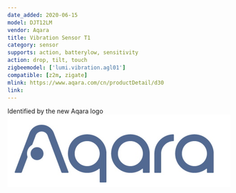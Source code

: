 ```yaml
---
date_added: 2020-06-15
model: DJT12LM
vendor: Aqara
title: Vibration Sensor T1 
category: sensor
supports: action, batterylow, sensitivity 
action: drop, tilt, touch
zigbeemodel: ['lumi.vibration.agl01']
compatible: [z2m, zigate]
mlink: https://www.aqara.com/cn/productDetail/d30
link: 
---
```


Identified by the new Aqara logo ![](/assets/images/new_aqara_logo.jpg)
